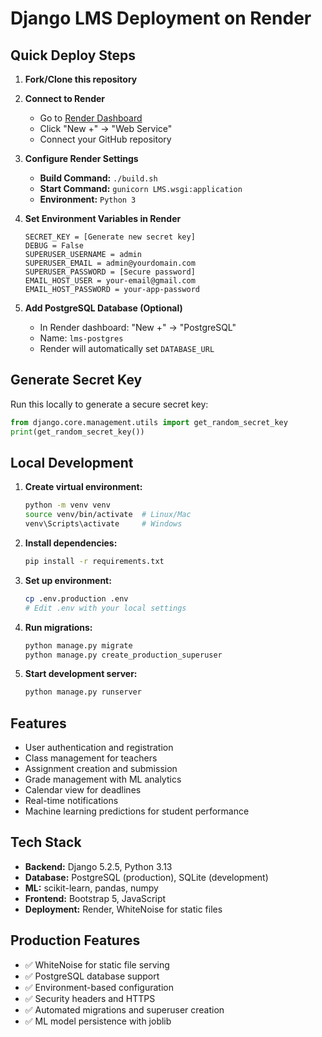 # Django LMS Deployment on Render

## Quick Deploy Steps

1. **Fork/Clone this repository**

2. **Connect to Render**
   - Go to [Render Dashboard](https://dashboard.render.com/)
   - Click "New +" → "Web Service"
   - Connect your GitHub repository

3. **Configure Render Settings**
   - **Build Command:** `./build.sh`
   - **Start Command:** `gunicorn LMS.wsgi:application`
   - **Environment:** `Python 3`

4. **Set Environment Variables in Render**
   ```
   SECRET_KEY = [Generate new secret key]
   DEBUG = False
   SUPERUSER_USERNAME = admin
   SUPERUSER_EMAIL = admin@yourdomain.com
   SUPERUSER_PASSWORD = [Secure password]
   EMAIL_HOST_USER = your-email@gmail.com
   EMAIL_HOST_PASSWORD = your-app-password
   ```

5. **Add PostgreSQL Database (Optional)**
   - In Render dashboard: "New +" → "PostgreSQL"
   - Name: `lms-postgres`
   - Render will automatically set `DATABASE_URL`

## Generate Secret Key

Run this locally to generate a secure secret key:
```python
from django.core.management.utils import get_random_secret_key
print(get_random_secret_key())
```

## Local Development

1. **Create virtual environment:**
   ```bash
   python -m venv venv
   source venv/bin/activate  # Linux/Mac
   venv\Scripts\activate     # Windows
   ```

2. **Install dependencies:**
   ```bash
   pip install -r requirements.txt
   ```

3. **Set up environment:**
   ```bash
   cp .env.production .env
   # Edit .env with your local settings
   ```

4. **Run migrations:**
   ```bash
   python manage.py migrate
   python manage.py create_production_superuser
   ```

5. **Start development server:**
   ```bash
   python manage.py runserver
   ```

## Features

- User authentication and registration
- Class management for teachers
- Assignment creation and submission
- Grade management with ML analytics
- Calendar view for deadlines
- Real-time notifications
- Machine learning predictions for student performance

## Tech Stack

- **Backend:** Django 5.2.5, Python 3.13
- **Database:** PostgreSQL (production), SQLite (development)
- **ML:** scikit-learn, pandas, numpy
- **Frontend:** Bootstrap 5, JavaScript
- **Deployment:** Render, WhiteNoise for static files

## Production Features

- ✅ WhiteNoise for static file serving
- ✅ PostgreSQL database support
- ✅ Environment-based configuration
- ✅ Security headers and HTTPS
- ✅ Automated migrations and superuser creation
- ✅ ML model persistence with joblib